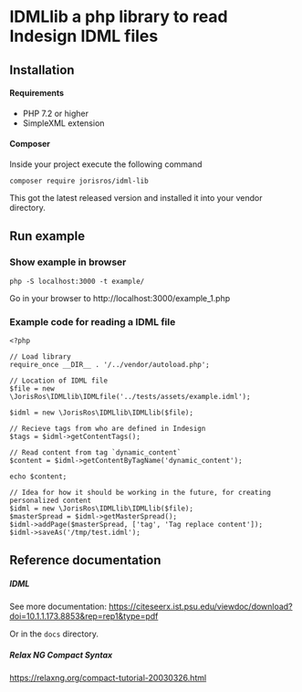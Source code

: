 # IDMLlib a php library to read Indesign IDML files

## Installation

#### Requirements

- PHP 7.2 or higher
- SimpleXML extension

#### Composer
Inside your project execute the following command
```
composer require jorisros/idml-lib
``` 
This got the latest released version and installed it into your vendor directory.


## Run example
### Show example in browser
```
php -S localhost:3000 -t example/
```

Go in your browser to http://localhost:3000/example_1.php
### Example code for reading a IDML file

```
<?php 

// Load library
require_once __DIR__ . '/../vendor/autoload.php';

// Location of IDML file
$file = new \JorisRos\IDMLlib\IDMLfile('../tests/assets/example.idml');

$idml = new \JorisRos\IDMLlib\IDMLlib($file);

// Recieve tags from who are defined in Indesign
$tags = $idml->getContentTags();

// Read content from tag `dynamic_content`
$content = $idml->getContentByTagName('dynamic_content');

echo $content;
```

```
// Idea for how it should be working in the future, for creating personalized content
$idml = new \JorisRos\IDMLlib\IDMLlib($file);
$masterSpread = $idml->getMasterSpread();
$idml->addPage($masterSpread, ['tag', 'Tag replace content']);
$idml->saveAs('/tmp/test.idml'); 
```

## Reference documentation
##### IDML
See more documentation: https://citeseerx.ist.psu.edu/viewdoc/download?doi=10.1.1.173.8853&rep=rep1&type=pdf

Or in the ``docs`` directory.
##### Relax NG Compact Syntax 
https://relaxng.org/compact-tutorial-20030326.html
